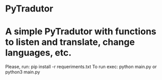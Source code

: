 # PyTradutor
# A simple PyTradutor with functions to listen and translate, change languages, etc.
Please, run: pip install -r requeriments.txt
To run exec: python main.py or python3 main.py
